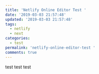 ```yaml
---
title: 'Netlify Online Editor Test '
date: '2019-03-03 21:57:48'
updated: '2019-03-03 21:57:48'
tags:
  - netlify
  - next
categories:
  - test
permalink: 'netlify-online-editor-test '
comments: true
---
```

test test test

